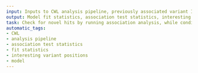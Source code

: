 ```yaml
---
input: Inputs to CWL analysis pipeline, previously associated variant IDs
output: Model fit statistics, association test statistics, interesting variant positions
task: Check for novel hits by running association analysis, while conditioning on previously associated variants
automatic_tags:
- CWL
- analysis pipeline
- association test statistics
- fit statistics
- interesting variant positions
- model
---
```

